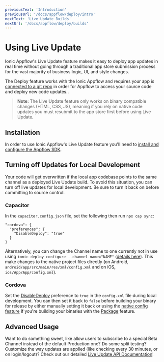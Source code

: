 ```yaml
---
previousText: 'Introduction'
previousUrl: '/docs/appflow/deploy/intro'
nextText: 'Live Update Builds'
nextUrl: '/docs/appflow/deploy/builds'
---
```


# Using Live Update

Ionic Appflow's Live Update feature makes it easy to deploy app updates in real time without going through a traditional app store submission process for the vast majority of business logic, UI, and style changes.

The Deploy feature works with the Ionic Appflow and requires your app is [connected to a git repo](/docs/appflow/quickstart/connect/) in order for Appflow to access your source code and deploy new code updates..

<blockquote>
  
<b>Note:</b> The Live Update feature only works on binary compatible changes (HTML, CSS, JS), meaning if you rely on native code updates you must resubmit to the app store first before using Live Update.
</blockquote>

## Installation

In order to use Ionic Appflow's Live Update feature you'll need to [install and configure the Appflow SDK](/docs/appflow/quickstart/installation).

## Turning off Updates for Local Development

Your code will get overwritten if the local app codebase points to the same channel as a deployed Live Update build. To avoid this situation, you can turn off live updates for local development. Be sure to turn it back on before committing to source control.

### Capacitor

In the `capacitor.config.json` file, set the following then run `npx cap sync`:

    "cordova": {
      "preferences": {
        "DisableDeploy": "true"
      }
    }
    

Alternatively, you can change the Channel name to one currently not in use using `ionic deploy configure --channel-name="NAME"` ([details here](https://ionicframework.com/docs/cli/commands/deploy-configure)). This make changes to the native project files directly (on Android, `android/app/src/main/res/xml/config.xml` and on iOS, `ios/App/App/config.xml`).

### Cordova

Set the [DisableDeploy](/docs/appflow/deploy/api#disabledeploy) preference to `true` in the `config.xml` file during local development. You can then set it back to `false` before building your binary for release by either manually setting it back or using the [native config feature](/docs/appflow/package/native-configs) if you're building your binaries with the [Package](/docs/appflow/package/intro) feature.

## Advanced Usage

Want to do something sweet, like allow users to subscribe to a special Beta Channel instead of the default Production one? Do some split testing? Customize the way updates are applied (like checking every 30 minutes, or on login/logout)? Check out our detailed [Live Update API Documentation](/docs/appflow/deploy/api)!